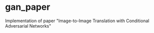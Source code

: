 # gan_paper
Implementation of paper "Image-to-Image Translation with Conditional Adversarial Networks"
